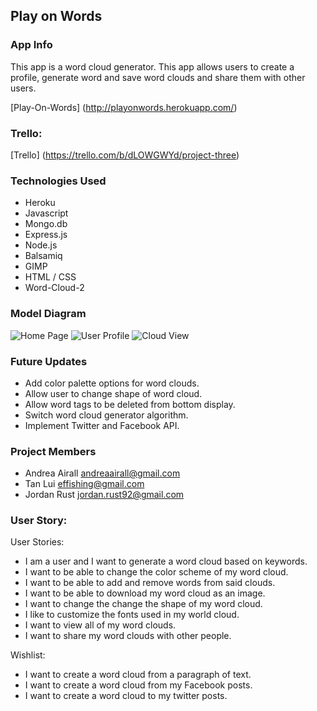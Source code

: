 ##  Play on Words

### App Info

This app is a word cloud generator. This app allows users to create a profile, generate word and save word clouds and share them with other users.

[Play-On-Words] (http://playonwords.herokuapp.com/)

### Trello:

[Trello] (https://trello.com/b/dLOWGWYd/project-three)

### Technologies Used

- Heroku
- Javascript
- Mongo.db
- Express.js
- Node.js
- Balsamiq
- GIMP
- HTML / CSS
- Word-Cloud-2




### Model Diagram
![Home Page](http://i.imgur.com/Tas2eU7.png)
![User Profile](http://i.imgur.com/MqAA23I.png)
![Cloud View](http://i.imgur.com/M9G4OxA.png)

###  Future Updates
 - Add color palette options for word clouds.
 - Allow user to change shape of word cloud.
 - Allow word tags to be deleted from bottom display.
 - Switch word cloud generator algorithm.
 - Implement Twitter and Facebook API.

### Project Members
- Andrea Airall  andreaairall@gmail.com
- Tan Lui  effishing@gmail.com
- Jordan Rust  jordan.rust92@gmail.com


### User Story:

User Stories:

- I am a user and I want to generate a word cloud based on keywords.
- I want to be able to change the color scheme of my word cloud.
- I want to be able to add and remove words from said clouds.
- I want to be able to download my word cloud as an image.
- I want to change the change the shape of my word cloud.
- I like to customize the fonts used in my world cloud.
- I want to view all of my word clouds.
- I want to share my word clouds with other people.

Wishlist:

- I want to create a word cloud from a paragraph of text.
- I want to create a word cloud from my Facebook posts.
- I want to create a word cloud to my twitter posts.

